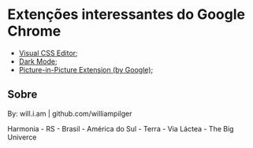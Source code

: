 # Extenções interessantes do Google Chrome

- [Visual CSS Editor](https://chrome.google.com/webstore/detail/visual-css-editor/cibffnhhlfippmhdmdkcfecncoaegdkh/related?hl=pt-BR);
- [Dark Mode](https://chrome.google.com/webstore/detail/dark-mode/dmghijelimhndkbmpgbldicpogfkceaj/related?hl=pt-BR);
- [Picture-in-Picture Extension (by Google)](https://chrome.google.com/webstore/detail/picture-in-picture-extens/hkgfoiooedgoejojocmhlaklaeopbecg);



## Sobre

By: will.i.am | github.com/williampilger

Harmonia - RS - Brasil - América do Sul - Terra - Via Láctea - The Big Univerce
